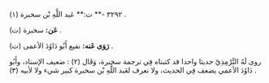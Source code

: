 ٣٢٩٢ -** ت:** عَبد اللَّهِ بْن سخبرة (١) .

**عَن:** سخبرة (ت) .

**رَوَى عَنه:** نفيع أَبُو دَاوُدَ الأعمى (ت) .

روى لَهُ التِّرْمِذِيّ حديثا واحدا قد كتبناه فِي ترجمة سخبرة، وَقَال (٢) : ضعيف الإسناد، وأَبُو دَاوُدَ الأعمي يضعف فِي الحديث، ولا نعرف لعَبد اللَّهِ بْن سخبرة كبير شيء ولا لأبيه (٣) .